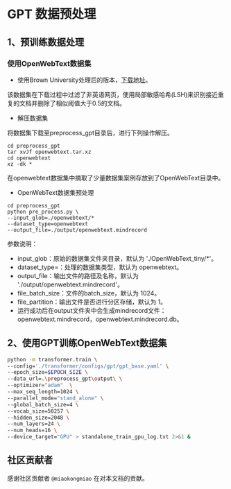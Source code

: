 # GPT 数据预处理

## 1、预训练数据处理

### 使用OpenWebText数据集

- 使用Brown University处理后的版本，[下载地址](https://skylion007.github.io/OpenWebTextCorpus/)。

该数据集在下载过程中过滤了非英语网页，使用局部敏感哈希(LSH)来识别接近重复的文档并删除了相似阈值大于0.5的文档。

- 解压数据集

将数据集下载至preprocess_gpt目录后，进行下列操作解压。

```shell
cd preprocess_gpt
tar xvJf openwebtext.tar.xz
cd openwebtext
xz -dk *
```

在openwebtext数据集中摘取了少量数据集案例存放到了OpenWebText目录中。

- OpenWebText数据集预处理

```shell
cd preprocess_gpt
python pre_process.py \
--input_glob=./openwebtext/*
--dataset_type=openwebtext
--output_file=./output/openwebtext.mindrecord
```

参数说明：

- input_glob：原始的数据集文件夹目录，默认为 './OpenWebText_tiny/*'。
- dataset_type=：处理的数据集类型，默认为 openwebtext。
- output_file：输出文件的路径及名称，默认为 './output/openwebtext.mindrecord'。
- file_batch_size：文件的batch_size，默认为 1024。
- file_partition：输出文件是否进行分区存储，默认为 1。
- 运行成功后在output文件夹中会生成mindrecord文件：openwebtext.mindrecord，openwebtext.mindrecord.db。

## 2、使用GPT训练OpenWebText数据集

```bash
python -m transformer.train \
--config='./transformer/configs/gpt/gpt_base.yaml' \
--epoch_size=$EPOCH_SIZE \
--data_url=.\preprocess_gpt\output\ \
--optimizer="adam"  \
--max_seq_length=1024 \
--parallel_mode="stand_alone" \
--global_batch_size=4 \
--vocab_size=50257 \
--hidden_size=2048 \
--num_layers=24 \
--num_heads=16 \
--device_target="GPU" > standalone_train_gpu_log.txt 2>&1 &
```

## 社区贡献者

感谢社区贡献者 `@miaokongmiao` 在对本文档的贡献。
